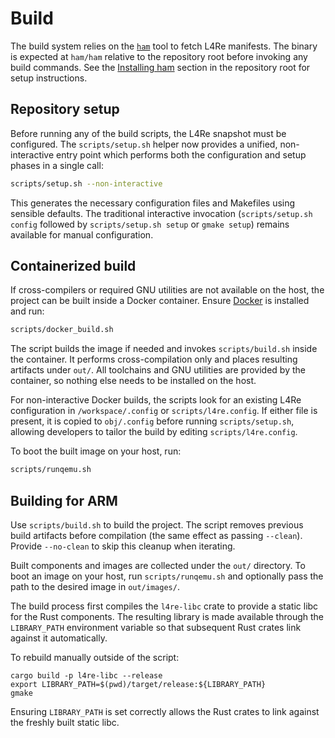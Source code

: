 # Build

The build system relies on the [`ham`](https://github.com/kernkonzept/ham)
tool to fetch L4Re manifests. The binary is expected at `ham/ham` relative to
the repository root before invoking any build commands. See the [Installing
ham](../README.md#installing-ham) section in the repository root for setup
instructions.

## Repository setup

Before running any of the build scripts, the L4Re snapshot must be configured.
The `scripts/setup.sh` helper now provides a unified, non-interactive entry point which
performs both the configuration and setup phases in a single call:

```bash
scripts/setup.sh --non-interactive
```

This generates the necessary configuration files and Makefiles using sensible
defaults. The traditional interactive invocation (`scripts/setup.sh config` followed by
`scripts/setup.sh setup` or `gmake setup`) remains available for manual configuration.

## Containerized build

If cross-compilers or required GNU utilities are not available on the host,
the project can be built inside a Docker container. Ensure
[Docker](https://www.docker.com/) is installed and run:

```bash
scripts/docker_build.sh
```

The script builds the image if needed and invokes `scripts/build.sh` inside the
container. It performs cross-compilation only and places resulting artifacts
under `out/`. All toolchains and GNU utilities are provided by the container,
so nothing else needs to be installed on the host.

For non-interactive Docker builds, the scripts look for an existing L4Re
configuration in `/workspace/.config` or `scripts/l4re.config`. If either file
is present, it is copied to `obj/.config` before running `scripts/setup.sh`,
allowing developers to tailor the build by editing `scripts/l4re.config`.

To boot the built image on your host, run:

```bash
scripts/runqemu.sh
```

## Building for ARM

Use `scripts/build.sh` to build the project. The script removes previous build
artifacts before compilation (the same effect as passing `--clean`). Provide
`--no-clean` to skip this cleanup when iterating.

Built components and images are collected under the `out/` directory. To boot
an image on your host, run `scripts/runqemu.sh` and optionally pass the path to
the desired image in `out/images/`.

The build process first compiles the `l4re-libc` crate to provide a static
libc for the Rust components. The resulting library is made available through
the `LIBRARY_PATH` environment variable so that subsequent Rust crates link
against it automatically.

To rebuild manually outside of the script:

```
cargo build -p l4re-libc --release
export LIBRARY_PATH=$(pwd)/target/release:${LIBRARY_PATH}
gmake
```

Ensuring `LIBRARY_PATH` is set correctly allows the Rust crates to link against
the freshly built static libc.

